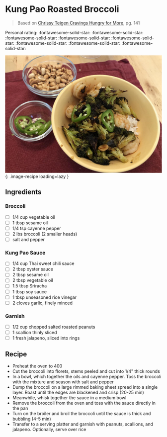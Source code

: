 # Kung Pao Roasted Broccoli

> Based on [Chrissy Teigen Cravings Hungry for More], pg. 141

<!-- {cts} rating=5; (User can specify rating on scale of 1-5) -->

Personal rating: :fontawesome-solid-star: :fontawesome-solid-star: :fontawesome-solid-star: :fontawesome-solid-star: :fontawesome-solid-star: :fontawesome-solid-star: :fontawesome-solid-star: :fontawesome-solid-star:

<!-- {cte} -->

<!-- {cts} name_image=kung_pao_roasted_broccoli.jpeg; (User can specify image name) -->

![kung_pao_roasted_broccoli.jpeg](./kung_pao_roasted_broccoli.jpeg){: .image-recipe loading=lazy }

<!-- {cte} -->

## Ingredients

### Broccoli

- [ ] 1/4 cup vegetable oil
- [ ] 1 tbsp sesame oil
- [ ] 1/4 tsp cayenne pepper
- [ ] 2 lbs broccoli (2 smaller heads)
- [ ] salt and pepper

### Kung Pao Sauce

- [ ] 1/4 cup Thai sweet chili sauce
- [ ] 2 tbsp oyster sauce
- [ ] 2 tbsp sesame oil
- [ ] 2 tbsp vegetable oil
- [ ] 1.5 tbsp Sriracha
- [ ] 1 tbsp soy sauce
- [ ] 1 tbsp unseasoned rice vinegar
- [ ] 2 cloves garlic, finely minced

### Garnish

- [ ] 1/2 cup chopped salted roasted peanuts
- [ ] 1 scallion thinly sliced
- [ ] 1 fresh jalapeno, sliced into rings

## Recipe

- Preheat the oven to 400
- Cut the broccoli into florets, stems peeled and cut into 1/4" thick rounds
- In a bowl, which together the oils and cayenne pepper. Toss the broccoli with the mixture and season with salt and pepper
- Dump the broccoli on a large rimmed baking sheet spread into a single layer. Roast until the edges are blackened and crisp (20-25 min)
- Meanwhile, whisk together the sauce in a medium bowl
- Remove the broccoli from the oven and toss with the sauce directly in the pan
- Turn on the broiler and broil the broccoli until the sauce is thick and bubbling (4-5 min)
- Transfer to a serving platter and garnish with peanuts, scallions, and jalapeno. Optionally, serve over rice

[chrissy teigen cravings hungry for more]: https://www.penguinrandomhouse.com/books/553580/cravings-hungry-for-more-by-chrissy-teigen-with-adeena-sussman/
